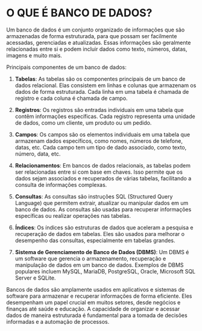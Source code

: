 # O QUE É BANCO DE DADOS?
Um banco de dados é um conjunto organizado de informações que são armazenadas de forma estruturada, para que possam ser facilmente acessadas, gerenciadas e atualizadas. Essas informações são geralmente relacionadas entre si e podem incluir dados como texto, números, datas, imagens e muito mais.

Principais componentes de um banco de dados:

1. **Tabelas**: As tabelas são os componentes principais de um banco de dados relacional. Elas consistem em linhas e colunas que armazenam os dados de forma estruturada. Cada linha em uma tabela é chamada de registro e cada coluna é chamada de campo.

2. **Registros**: Os registros são entradas individuais em uma tabela que contêm informações específicas. Cada registro representa uma unidade de dados, como um cliente, um produto ou um pedido.

3. **Campos**: Os campos são os elementos individuais em uma tabela que armazenam dados específicos, como nomes, números de telefone, datas, etc. Cada campo tem um tipo de dado associado, como texto, número, data, etc.

4. **Relacionamentos**: Em bancos de dados relacionais, as tabelas podem ser relacionadas entre si com base em chaves. Isso permite que os dados sejam associados e recuperados de várias tabelas, facilitando a consulta de informações complexas.

5. **Consultas**: As consultas são instruções SQL (Structured Query Language) que permitem extrair, atualizar ou manipular dados em um banco de dados. As consultas são usadas para recuperar informações específicas ou realizar operações nas tabelas.

6. **Índices**: Os índices são estruturas de dados que aceleram a pesquisa e recuperação de dados em tabelas. Eles são usados para melhorar o desempenho das consultas, especialmente em tabelas grandes.

7. **Sistema de Gerenciamento de Banco de Dados (DBMS)**: Um DBMS é um software que gerencia o armazenamento, recuperação e manipulação de dados em um banco de dados. Exemplos de DBMS populares incluem MySQL, MariaDB, PostgreSQL, Oracle, Microsoft SQL Server e SQLite.

Bancos de dados são amplamente usados em aplicativos e sistemas de software para armazenar e recuperar informações de forma eficiente. Eles desempenham um papel crucial em muitos setores, desde negócios e finanças até saúde e educação. A capacidade de organizar e acessar dados de maneira estruturada é fundamental para a tomada de decisões informadas e a automação de processos.